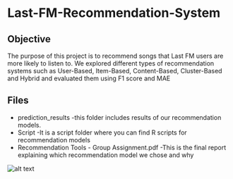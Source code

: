 # Last-FM-Recommendation-System


## Objective
The purpose of this project is to recommend songs that Last FM users are more likely to listen to. We explored different types of recommendation systems such as User-Based, Item-Based, Content-Based, Cluster-Based and Hybrid
and evaluated them using F1 score and MAE

## Files 
- prediction_results
     -this folder includes results of our recommendation models.
- Script
     -It is a script folder where you can find R scripts for recommendation models
- Recommendation Tools - Group Assignment.pdf
     -This is the final report explaining which recommendation model we chose and why



![alt text](https://gigaom.com/wp-content/uploads/sites/1/2012/06/lastfmlogo.png)
